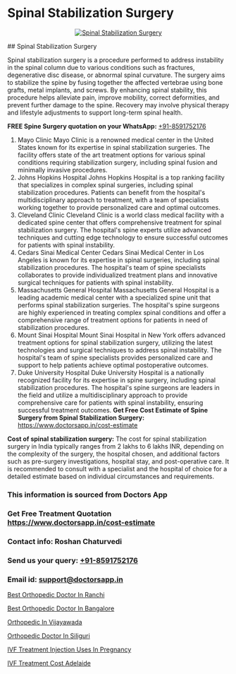# Spinal Stabilization Surgery

<p align="center">
  <a href="null">
    <img src="null" alt="Spinal Stabilization Surgery">
  </a>
</p>
## Spinal Stabilization Surgery

Spinal stabilization surgery is a procedure performed to address instability in the spinal column due to various conditions such as fractures, degenerative disc disease, or abnormal spinal curvature. The surgery aims to stabilize the spine by fusing together the affected vertebrae using bone grafts, metal implants, and screws. By enhancing spinal stability, this procedure helps alleviate pain, improve mobility, correct deformities, and prevent further damage to the spine. Recovery may involve physical therapy and lifestyle adjustments to support long-term spinal health.

**FREE Spine Surgery quotation on your WhatsApp:**  [+91-8591752176](https://api.whatsapp.com/send?phone=8591752176)

1) Mayo Clinic   Mayo Clinic is a renowned medical center in the United States known for its expertise in spinal stabilization surgeries. The facility offers state of the art treatment options for various spinal conditions requiring stabilization surgery, including spinal fusion and minimally invasive procedures.
2) Johns Hopkins Hospital   Johns Hopkins Hospital is a top ranking facility that specializes in complex spinal surgeries, including spinal stabilization procedures. Patients can benefit from the hospital's multidisciplinary approach to treatment, with a team of specialists working together to provide personalized care and optimal outcomes.
3) Cleveland Clinic   Cleveland Clinic is a world class medical facility with a dedicated spine center that offers comprehensive treatment for spinal stabilization surgery. The hospital's spine experts utilize advanced techniques and cutting edge technology to ensure successful outcomes for patients with spinal instability.
4) Cedars Sinai Medical Center   Cedars Sinai Medical Center in Los Angeles is known for its expertise in spinal surgeries, including spinal stabilization procedures. The hospital's team of spine specialists collaborates to provide individualized treatment plans and innovative surgical techniques for patients with spinal instability.
5) Massachusetts General Hospital   Massachusetts General Hospital is a leading academic medical center with a specialized spine unit that performs spinal stabilization surgeries. The hospital's spine surgeons are highly experienced in treating complex spinal conditions and offer a comprehensive range of treatment options for patients in need of stabilization procedures.
6) Mount Sinai Hospital   Mount Sinai Hospital in New York offers advanced treatment options for spinal stabilization surgery, utilizing the latest technologies and surgical techniques to address spinal instability. The hospital's team of spine specialists provides personalized care and support to help patients achieve optimal postoperative outcomes.
7) Duke University Hospital   Duke University Hospital is a nationally recognized facility for its expertise in spine surgery, including spinal stabilization procedures. The hospital's spine surgeons are leaders in the field and utilize a multidisciplinary approach to provide comprehensive care for patients with spinal instability, ensuring successful treatment outcomes.
**Get Free Cost Estimate of Spine Surgery from Spinal Stabilization Surgery:** https://www.doctorsapp.in/cost-estimate

**Cost of spinal stabilization surgery:**
The cost for spinal stabilization surgery in India typically ranges from 2 lakhs to 6 lakhs INR, depending on the complexity of the surgery, the hospital chosen, and additional factors such as pre-surgery investigations, hospital stay, and post-operative care. It is recommended to consult with a specialist and the hospital of choice for a detailed estimate based on individual circumstances and requirements.

### This information is sourced from Doctors App 
### Get Free Treatment Quotation https://www.doctorsapp.in/cost-estimate
### Contact info: Roshan Chaturvedi 
### Send us your query: [+91-8591752176](https://api.whatsapp.com/send?phone=8591752176) 
### Email id: support@doctorsapp.in

[Best Orthopedic Doctor In Ranchi](https://www.linkedin.com/pulse/best-orthopedic-doctor-ranchi-meniscus-tear-treatment-wmque?trackingId=L4FNbNfFMfRtNyVygwy5Yw%3D%3D&lipi=urn%3Ali%3Apage%3Ad_flagship3_company_admin%3BYMgSyE7iTb6%2BgQ5kQEIvvw%3D%3D)

[Best Orthopedic Doctor In Bangalore](https://www.linkedin.com/pulse/best-orthopedic-doctor-bangalore-doctorsapp-united-arab-emirates-dn6ke?trackingId=lzz3wq6eLeDZAKWpJ7keQg%3D%3D&lipi=urn%3Ali%3Apage%3Ad_flagship3_company_admin%3Bc8cvKR%2BzQDObJJNC2LloLw%3D%3D)

[Orthopedic In Vijayawada](https://medium.com/@kushalrao10/orthopedic-in-vijayawada-bd93abe283f4)

[Orthopedic Doctor In Siliguri](https://medium.com/@vimalrana22/orthopedic-doctor-in-siliguri-944db1fb89cc)

[IVF Treatment Injection Uses In Pregnancy](https://doctors-apps.github.io/doctorsapp/ivf-treatment-injection-uses-in-pregnancy)

[IVF Treatment Cost Adelaide](https://doctors-apps.github.io/doctorsapp/ivf-treatment-cost-adelaide)

